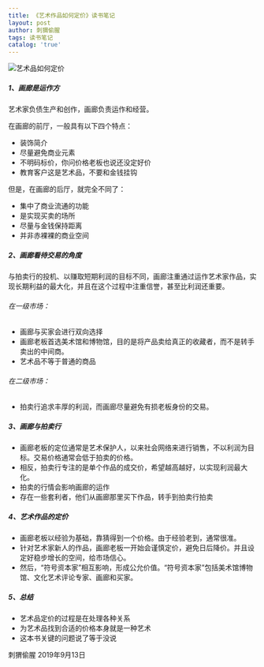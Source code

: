 ```yaml
---
title: 《艺术作品如何定价》读书笔记
layout: post
author: 刺猬偷腥
tags: 读书笔记
catalog: 'true'
---
```

![艺术品如何定价](https://upload-images.jianshu.io/upload_images/8031739-5f715ef18b961650.png?imageMogr2/auto-orient/strip%7CimageView2/2/w/1240)

##### 1、画廊是运作方

艺术家负债生产和创作，画廊负责运作和经营。

在画廊的前厅，一般具有以下四个特点：

- 装饰简介
- 尽量避免商业元素
- 不明码标价，你问价格老板也说还没定好价
- 教育客户这是艺术品，不要和金钱挂钩

但是，在画廊的后厅，就完全不同了：
- 集中了商业流通的功能
- 是实现买卖的场所
- 尽量与金钱保持距离
- 并非赤裸裸的商业空间

##### 2、画廊看待交易的角度

与拍卖行的投机、以赚取短期利润的目标不同，画廊注重通过运作艺术家作品，实现长期利益的最大化，并且在这个过程中注重信誉，甚至比利润还重要。

###### 在一级市场：

- 画廊与买家会进行双向选择
- 画廊老板首选美术馆和博物馆，目的是将产品卖给真正的收藏者，而不是转手卖出的中间商。
- 艺术品不等于普通的商品

###### 在二级市场：

- 拍卖行追求丰厚的利润，而画廊尽量避免有损老板身份的交易。

##### 3、画廊与拍卖行

- 画廊老板的定位通常是艺术保护人，以来社会网络来进行销售，不以利润为目标。交易价格通常会低于拍卖的价格。
- 相反，拍卖行专注的是单个作品的成交价，希望越高越好，以实现利润最大化。
- 拍卖的行情会影响画廊的运作
- 存在一些套利者，他们从画廊那里买下作品，转手到拍卖行拍卖

##### 4、艺术作品的定价

- 画廊老板以经验为基础，靠猜得到一个价格。由于经验老到，通常很准。
- 针对艺术家新人的作品，画廊老板一开始会谨慎定价，避免日后降价。并且设定好稳步增长的空间，给市场信心。
- 然后，“符号资本家”相互影响，形成公允价值。“符号资本家”包括美术馆博物馆、文化艺术评论专家、画廊和买家。

##### 5、总结

- 艺术品定价的过程是在处理各种关系
- 为艺术品找到合适的价格本身就是一种艺术
- 这本书关键的问题说了等于没说


刺猬偷腥
2019年9月13日